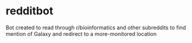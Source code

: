 # redditbot
Bot created to read through r/bioinformatics and other subreddits to find mention of Galaxy and redirect to a more-monitored location
